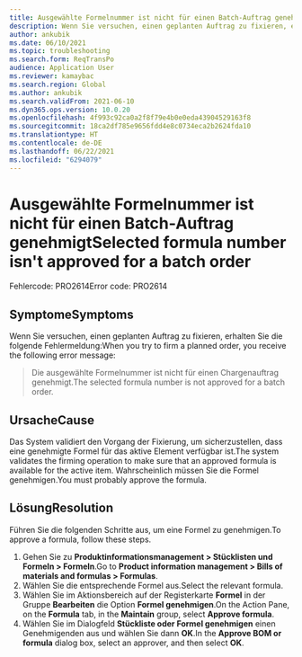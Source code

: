 ```yaml
---
title: Ausgewählte Formelnummer ist nicht für einen Batch-Auftrag genehmigt
description: Wenn Sie versuchen, einen geplanten Auftrag zu fixieren, erhalten Sie eine Fehlermeldung, die besagt, dass die ausgewählte Formelnummer nicht für einen Batch-Auftrag genehmigt ist.
author: ankubik
ms.date: 06/10/2021
ms.topic: troubleshooting
ms.search.form: ReqTransPo
audience: Application User
ms.reviewer: kamaybac
ms.search.region: Global
ms.author: ankubik
ms.search.validFrom: 2021-06-10
ms.dyn365.ops.version: 10.0.20
ms.openlocfilehash: 4f993c92ca0a2f8f79e4b0e0eda43904529163f8
ms.sourcegitcommit: 18ca2df785e9656fdd4e8c0734eca2b2624fda10
ms.translationtype: HT
ms.contentlocale: de-DE
ms.lasthandoff: 06/22/2021
ms.locfileid: "6294079"
---
```

# <a name="selected-formula-number-isnt-approved-for-a-batch-order"></a><span data-ttu-id="12b3a-103">Ausgewählte Formelnummer ist nicht für einen Batch-Auftrag genehmigt</span><span class="sxs-lookup"><span data-stu-id="12b3a-103">Selected formula number isn't approved for a batch order</span></span>

<span data-ttu-id="12b3a-104">Fehlercode: PRO2614</span><span class="sxs-lookup"><span data-stu-id="12b3a-104">Error code: PRO2614</span></span>

## <a name="symptoms"></a><span data-ttu-id="12b3a-105">Symptome</span><span class="sxs-lookup"><span data-stu-id="12b3a-105">Symptoms</span></span>

<span data-ttu-id="12b3a-106">Wenn Sie versuchen, einen geplanten Auftrag zu fixieren, erhalten Sie die folgende Fehlermeldung:</span><span class="sxs-lookup"><span data-stu-id="12b3a-106">When you try to firm a planned order, you receive the following error message:</span></span>

> <span data-ttu-id="12b3a-107">Die ausgewählte Formelnummer ist nicht für einen Chargenauftrag genehmigt.</span><span class="sxs-lookup"><span data-stu-id="12b3a-107">The selected formula number is not approved for a batch order.</span></span>

## <a name="cause"></a><span data-ttu-id="12b3a-108">Ursache</span><span class="sxs-lookup"><span data-stu-id="12b3a-108">Cause</span></span>

<span data-ttu-id="12b3a-109">Das System validiert den Vorgang der Fixierung, um sicherzustellen, dass eine genehmigte Formel für das aktive Element verfügbar ist.</span><span class="sxs-lookup"><span data-stu-id="12b3a-109">The system validates the firming operation to make sure that an approved formula is available for the active item.</span></span> <span data-ttu-id="12b3a-110">Wahrscheinlich müssen Sie die Formel genehmigen.</span><span class="sxs-lookup"><span data-stu-id="12b3a-110">You must probably approve the formula.</span></span>

## <a name="resolution"></a><span data-ttu-id="12b3a-111">Lösung</span><span class="sxs-lookup"><span data-stu-id="12b3a-111">Resolution</span></span>

<span data-ttu-id="12b3a-112">Führen Sie die folgenden Schritte aus, um eine Formel zu genehmigen.</span><span class="sxs-lookup"><span data-stu-id="12b3a-112">To approve a formula, follow these steps.</span></span>

1. <span data-ttu-id="12b3a-113">Gehen Sie zu **Produktinformationsmanagement \> Stücklisten und Formeln \> Formeln**.</span><span class="sxs-lookup"><span data-stu-id="12b3a-113">Go to **Product information management \> Bills of materials and formulas \> Formulas**.</span></span>
1. <span data-ttu-id="12b3a-114">Wählen Sie die entsprechende Formel aus.</span><span class="sxs-lookup"><span data-stu-id="12b3a-114">Select the relevant formula.</span></span>
1. <span data-ttu-id="12b3a-115">Wählen Sie im Aktionsbereich auf der Registerkarte **Formel** in der Gruppe **Bearbeiten** die Option **Formel genehmigen**.</span><span class="sxs-lookup"><span data-stu-id="12b3a-115">On the Action Pane, on the **Formula** tab, in the **Maintain** group, select **Approve formula**.</span></span>
1. <span data-ttu-id="12b3a-116">Wählen Sie im Dialogfeld **Stückliste oder Formel genehmigen** einen Genehmigenden aus und wählen Sie dann **OK**.</span><span class="sxs-lookup"><span data-stu-id="12b3a-116">In the **Approve BOM or formula** dialog box, select an approver, and then select **OK**.</span></span>
